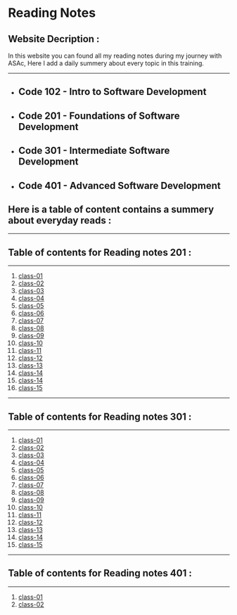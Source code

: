 # Reading Notes

## Website Decription  :


In this website you can found all my reading notes during my journey with ASAc, Here I add a daily summery about every topic in this training.

---
* ## Code 102 - Intro to Software Development
* ## Code 201 - Foundations of Software Development
* ## Code 301 - Intermediate Software Development
* ## Code 401 - Advanced Software Development



## **Here is a table of content contains a summery about everyday reads :**

---
## Table of contents for Reading notes 201 :
---

1. [class-01](https://balqeesalfasatlah.github.io/reading-notes201/class-01)
2. [class-02](https://balqeesalfasatlah.github.io/reading-notes201/class-02)
3. [class-03](https://balqeesalfasatlah.github.io/reading-notes201/class-03)
4. [class-04](https://balqeesalfasatlah.github.io/reading-notes201/class-04)
5. [class-05](https://balqeesalfasatlah.github.io/reading-notes201/class-05)
6. [class-06](https://balqeesalfasatlah.github.io/reading-notes201/class-06)
7. [class-07](https://balqeesalfasatlah.github.io/reading-notes201/class-07)
8. [class-08](https://balqeesalfasatlah.github.io/reading-notes201/class-08)
9. [class-09](https://balqeesalfasatlah.github.io/reading-notes201/class-09)
10. [class-10](https://balqeesalfasatlah.github.io/reading-notes201/class-10)
11. [class-11](https://balqeesalfasatlah.github.io/reading-notes201/class-11)
12. [class-12](https://balqeesalfasatlah.github.io/reading-notes201/class-12)
13. [class-13](https://balqeesalfasatlah.github.io/reading-notes201/class-13)
14. [class-14](https://balqeesalfasatlah.github.io/reading-notes201/class-14)
14. [class-14](https://balqeesalfasatlah.github.io/reading-notes201/class-14b)
15. [class-15](https://balqeesalfasatlah.github.io/reading-notes201/class-15)
---

## Table of contents for Reading notes 301 :
---

1. [class-01](https://balqeesalfasatlah.github.io/Reading--Notes/Reading-notes301//class-01)
2. [class-02](https://balqeesalfasatlah.github.io/Reading--Notes/Reading-notes301//class-02)
3. [class-03](https://balqeesalfasatlah.github.io/Reading--Notes/Reading-notes301//class-03)
4. [class-04](https://balqeesalfasatlah.github.io/Reading--Notes/Reading-notes301//class-04)
5. [class-05](https://balqeesalfasatlah.github.io/Reading--Notes/Reading-notes301//class-05)
6. [class-06](https://balqeesalfasatlah.github.io/Reading--Notes/Reading-notes301//class-06)
7. [class-07](https://balqeesalfasatlah.github.io/Reading--Notes/Reading-notes301//class-07)
8. [class-08](https://balqeesalfasatlah.github.io/Reading--Notes/Reading-notes301//class-08)
9. [class-09](https://balqeesalfasatlah.github.io/Reading--Notes/Reading-notes301//class-09)
10. [class-10](https://balqeesalfasatlah.github.io/Reading--Notes/Reading-notes301//class-10)
11. [class-11](https://balqeesalfasatlah.github.io/Reading--Notes/Reading-notes301//class-11)
12. [class-12](https://balqeesalfasatlah.github.io/Reading--Notes/Reading-notes301//class-12)
13. [class-13](https://balqeesalfasatlah.github.io/Reading--Notes/Reading-notes301//class-13)
14. [class-14](https://balqeesalfasatlah.github.io/Reading--Notes/Reading-notes301//class-14)
15. [class-15](https://balqeesalfasatlah.github.io/Reading--Notes/Reading-notes301//class-15)

---
## Table of contents for Reading notes 401 :
---

1. [class-01](https://balqeesalfasatlah.github.io/reading-notes401/class-01)
2. [class-02](https://balqeesalfasatlah.github.io/reading-notes401/class-02)
